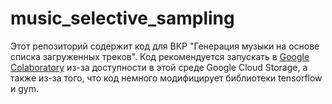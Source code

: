 # music_selective_sampling
Этот репозиторий содержит код для ВКР "Генерация музыки на основе списка загруженных треков". Код рекомендуется запускать в [Google Colaboratory](https://colab.research.google.com) из-за доступности в этой среде Google Cloud Storage, а также из-за того, что код немного модифицирует библиотеки tensorflow и gym.
